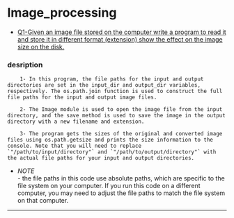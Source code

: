 # Image_processing
- [Q1-Given an image file stored on the computer write a program to read it and
store it in different format (extension) show the effect on the image size on the
disk.]() 
### desription
        1- In this program, the file paths for the input and output directories are set in the input_dir and output_dir variables, respectively. The os.path.join function is used to construct the full file paths for the input and output image files.

        2- The Image module is used to open the image file from the input directory, and the save method is used to save the image in the output directory with a new filename and extension.

        3- The program gets the sizes of the original and converted image files using os.path.getsize and prints the size information to the console. Note that you will need to replace `"/path/to/input/directory"` and `"/path/to/output/directory"` with the actual file paths for your input and output directories.

 - *NOTE*  
        - the file paths in this code use absolute paths, which are specific to the file system on your computer. If you run this code on a different computer, you may need to adjust the file paths to match the file system on that computer.

---

